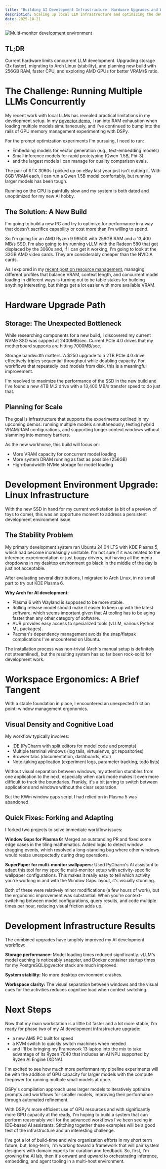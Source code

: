 ```yaml
---
title: "Building AI Development Infrastructure: Hardware Upgrades and Workflow Optimization"
description: Scaling up local LLM infrastructure and optimizing the development environment for multi-model AI workflows.
date: 2025-10-21
---
```


![](images/office_screens.png "Multi-monitor development environment")

## TL;DR
Current hardware limits concurrent LLM development. Upgrading storage (3x faster),
migrating to Arch Linux (stability), and planning new build with 256GB RAM, faster
CPU, and exploring AMD GPUs for better VRAM/$ ratio.

# The Challenge: Running Multiple LLMs Concurrently

My recent work with local LLMs has revealed practical limitations in my development
setup. In my [pgvector demo](/posts/notes/post-2-demo-pgvector-2025082001/), I ran
into RAM exhaustion when loading multiple models simultaneously, and I've
continued to bump into the rails of GPU memory management experimenting with DSPy.

For the prompt optimization experiments I'm pursuing, I need to run:
* Embedding models for vector generation (e.g., text-embedding models)
* Small inference models for rapid prototyping (Qwen-1.5B, Phi-3)
* and the largest models I can manage for quality comparison evals.

The pair of RTX 3060s I picked up on eBay last year just isn't cutting it. With
8GB VRAM each, I can run a Qwen 1.5B model comfortably, but running larger models
has been tough.

Running on the CPU is painfully slow and my system is both dated and unoptimized for
my new AI hobby.

## The Solution: A New Build
I'm going to build a new PC and try to optimize for performance in a way that doesn't
sacrifice capability or cost more than I'm willing to spend.

So I'm going for an AMD Ryzen 9 9950X with 256GB RAM and a 13,400 MB/s SSD.  I'm also
going to try running vLLM with the Radeon 580 that got displaced by the 3060s and, if
I can get it working, I'm going to look at the 32GB AMD video cards.  They are
considerably cheaper than the NVIDIA cards.

As I explored in my [recent post on resource management](/posts/notes/post-4-next-ai-demo/),
managing different profiles that balance VRAM, context length, and concurrent model loading
in different ways is turning out to be table stakes for building anything interesting, but
things get a lot easier with more available VRAM.

# Hardware Upgrade Path

## Storage: The Unexpected Bottleneck

While researching components for a new build, I discovered my current NVMe SSD was capped at
2400MB/sec.  Current PCIe 4.0 drives that my motherboard supports are hitting 7000MB/sec.

Storage bandwidth matters. A $250 upgrade to a 2TB PCIe 4.0 drive effectively triples
sequential throughput while doubling capacity. For workflows that repeatedly load models
from disk, this is a meaningful improvement.

I'm resolved to maximize the performance of the SSD in the new build and I've found a
new 4TB M.2 drive with a 13,400 MB/s transfer speed to do just that.

## Planning for Scale

The goal is infrastructure that supports the experiments outlined in my upcoming demos:
running multiple models simultaneously, testing hybrid VRAM/RAM configurations, and
supporting longer context windows without slamming into memory barriers.

As the new workhorse, this build will focus on:
* More VRAM capacity for concurrent model loading
* More system DRAM running as fast as possible (256GB)
* High-bandwidth NVMe storage for model loading

# Development Environment Upgrade: Linux Infrastructure

With the new SSD in hand for my current workstation (a bit of a preview of toys to come),
this was an opportune moment to address a persistent development environment issue.

## The Stability Problem

My primary development system ran Ubuntu 24.04 LTS with KDE Plasma 5, which had become
increasingly unstable. I'm not sure if it was related to the inference experimentation or
just buggy drivers, but having all the menu dropdowns in my desktop environment go black
in the middle of the day is just not acceptable.

After evaluating several distributions, I migrated to Arch Linux, in no small part to try
out KDE Plasma 6.

**Why Arch for AI development:**
* Plasma 6 with Wayland is supposed to be more stable.
* Rolling release model should make it easier to keep up with the latest software, which
  seems important given that AI tooling has to be aging faster than any other category of
  software.
* AUR provides easy access to specialized tools (vLLM, various Python ML packages).
* Pacman's dependency management avoids the snap/flatpak complications I've encountered
  on Ubuntu.

The installation process was non-trivial (Arch's manual setup is definitely not streamlined),
but the resulting system has so far been rock-solid for development work.

# Workspace Ergonomics: A Brief Tangent

With a stable foundation in place, I encountered an unexpected friction point: window
management ergonomics.

## Visual Density and Cognitive Load

My workflow typically involves:
* IDE (PyCharm with split editors for model code and prompts)
* Multiple terminal windows (log tails, virtualenvs, git repositories)
* Browser tabs (documentation, dashboards, etc.)
* Note-taking application (experiment logs, parameter tracking, todo lists)

Without visual separation between windows, my attention stumbles from one application to
the next, especially when dark mode makes it even more difficult to track the boundaries.
Frankly, it's a bit jarring to switch between applications and windows without the clear
separation.

But the KWin window gaps script I had relied on in Plasma 5 was abandoned.

## Quick Fixes: Forking and Adapting

I forked two projects to solve immediate workflow issues:

**Window Gaps for Plasma 6:** Merged an outstanding PR and fixed some edge cases in the
tiling mathematics. Added logic to detect window dragging events, which resolved a
long-standing bug where other windows would resize unexpectedly during drag operations.

**SuperPaper for multi-monitor wallpapers:** Used PyCharm's AI assistant to adapt this
tool for my specific multi-monitor setup with activity-specific wallpaper configurations.
This makes it really easy to tell which activity you're working in and with the Window
Gaps layout, it's visually stunning.

Both of these were relatively minor modifications (a few hours of work), but the
ergonomic improvement was substantial. When you're context-switching between model
configurations, query results, and code multiple times per hour, reducing visual
friction adds up.

# Development Infrastructure Results

The combined upgrades have tangibly improved my AI development workflow:

**Storage performance:** Model loading times reduced significantly. vLLM's model
caching is noticeably snappier, and Docker container startup times for my
PostgreSQL/pgvector stack are much improved.

**System stability:** No more desktop environment crashes.

**Workspace clarity:** The visual separation between windows and the visual cues
for the activities reduces cognitive load when context switching.

# Next Steps
Now that my main workstation is a little bit faster and a lot more stable, I'm ready for
phase two of my AI development infrastructure upgrade:

* a new AM5 PC built for speed
* a KVM switch to quickly switch machines when needed
* and I'll be bringing my Framework 13 laptop into the mix to take advantage of its
  Ryzen 7040 that includes an AI NPU supported by Ryzen AI Engine (XDNA).

I'm excited to see how much more performant my pipeline experiments will be with the
addition of GPU capacity for larger models with the compute firepower for running
multiple small models at once.

DSPy's compilation approach uses larger models to iteratively optimize prompts and
workflows for smaller models, improving their performance through automated refinement.

With DSPy's more efficient use of GPU resources and with significantly more GPU capacity
at the ready, I'm hoping to build a system that can perform reasonably well for the
advanced workflows I've been seeing in IDE-based AI assistants. Stitching together these
examples will be a good test of the infrastructure and an interesting challenge.

I've got a lot of build-time and wire organization efforts in my short term future,
but, long-term, I'm working toward a framework that will pair system designers with
domain experts for curation and feedback. So, first, I'm growing the AI lab, then it's
onward and upward to orchestrating inference, embedding, and agent tooling
in a multi-host environment.
